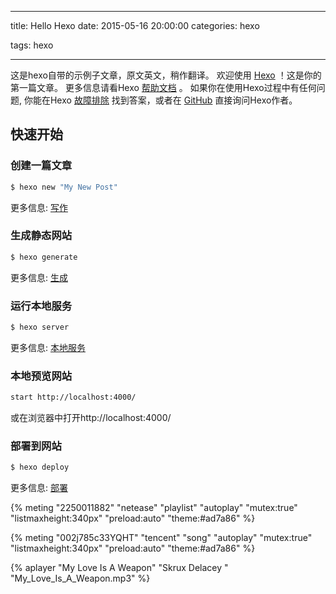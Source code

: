 
---
title: Hello Hexo
date: 2015-05-16 20:00:00
categories: hexo

tags: hexo

---
这是hexo自带的示例子文章，原文英文，稍作翻译。
欢迎使用 [Hexo](http://hexo.io/) ！这是你的第一篇文章。 更多信息请看Hexo [帮助文档](http://hexo.io/docs/) 。 如果你在使用Hexo过程中有任何问题, 你能在Hexo [故障排除](http://hexo.io/docs/troubleshooting.html) 找到答案，或者在 [GitHub](https://github.com/hexojs/hexo/issues) 直接询问Hexo作者。

## 快速开始

### 创建一篇文章

``` bash
$ hexo new "My New Post"
```

更多信息: [写作](http://hexo.io/docs/writing.html)

### 生成静态网站

``` bash
$ hexo generate
```

更多信息: [生成](http://hexo.io/docs/generating.html)

### 运行本地服务

``` bash
$ hexo server
```
更多信息: [本地服务](http://hexo.io/docs/server.html)


### 本地预览网站

``` bash
start http://localhost:4000/
```
或在浏览器中打开http://localhost:4000/

### 部署到网站

``` bash
$ hexo deploy
```

更多信息: [部署](http://hexo.io/docs/deployment.html)




{% meting "2250011882" "netease" "playlist"  "autoplay" "mutex:true"
    "listmaxheight:340px"    "preload:auto"  "theme:#ad7a86" %}


{% meting "002j785c33YQHT" "tencent" "song" "autoplay" "mutex:true"
    "listmaxheight:340px"    "preload:auto"  "theme:#ad7a86" %}


{% aplayer "My Love Is A Weapon" "Skrux Delacey " "My_Love_Is_A_Weapon.mp3"  %}